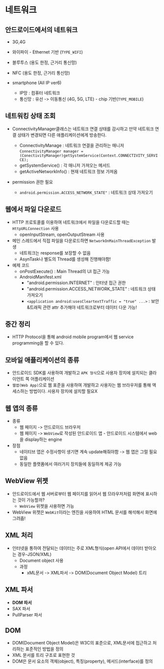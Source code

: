 #  네트워크

## 안드로이드에서의 네트워크
- 3G,4G
- 와이파이 - Ethernet 기반 (`TYPE_WIFI`)
- 블루투스 (용도 한정, 근거리 통신망)
- NFC (용도 한정, 근거리 통신망)

- smartphone (All IP ver6)
  - IP망 : 컴퓨터 네트워크
  - 통신망 : 유선 -> 이동통신 (4G, 5G, LTE) - chip 기반(`TYPE_MOBILE`)

## 네트워킹 상태 조회

- ConnectivityManager클래스는 네트워크 연결 상태를 감시하고 만약 네트워크 연결 상태가 변경되면 다른 애플리케이션에게 방송한다.
  - ConnectivityManage : 네트워크 연결을 관리하는 매니저  
  `ConnectivityManager manager = (ConectivityManager)getSystemService(Context.CONNECTIVITY_SERVICE);`
  - getSystemService() : 각 매니저 가져오는 메서드
  - getActiveNetworkInfo() : 현재 네트워크 정보 가져옴

- permission 권한 필요
  - `android.permission.ACCESS_NETWORK_STATE"` : 네트워크 상태 가져오기


## 웹에서 파일 다운로드

- HTTP 프로토콜를 이용하여 네트워크에서 파일을 다운로드할 때는 `HttpURLConnection` 사용
  - openInputStream, openOutputStream 사용
- 메인 스레드에서 직접 파일을 다운로드하면 `NetworkOnMainThreadException` 발생
  - 네트워크는 response를 보장할 수 없음
  - AsynTask나 별도의 Thread를 생성해 진행해야함!
- 예제 코드
  - onPostExecute() : Main Thread의 UI 접근 가능
  - AndroidManifest.xml
    - "android.permission.INTERNET" : 인터넷 접근 권한
    - "android.permission.ACCESS_NETWORK_STATE" : 네트워크 상태 가져오기
    - `<application android:usesCleartextTraffic = "true" ...>` : 보안&트래픽 관련 attr 추가해야 네트워크로부터 데이터 다운 가능! 


## 중간 정리

- HTTP Protocol을 통해 android mobile program에서 웹 service programming을 할 수 있다.

## 모바일 애플리케이션의 종류

- 안드로이드 SDK를 사용하여 개발하고 `APK 형식`으로 사용자 장치에 설치되는 클라이언트 쪽 어플리케이션
- `웹앱(Web App)`으로 웹 표준을 사용하여 개발하고 사용자는 웹 브라우저를 통해 액세스하는 방법이다. 사용자 장치에 설치할 필요X

## 웹 앱의 종류

- 종류
  - 웹 페이지 -> 안드로이드 브라우저
  - 웹 페이지 -> `WebView`로 작성된 안드로이드 앱 - 안드로이드 시스템에서 web을 display하는 engine
- 장점
  - 네이티브 앱은 수정사항이 생기면 계속 update해줘야함 -> 웹 앱은 그럴 필요 없음
  - 동일한 플랫폼에서 여러가지 장치들에 동일하게 제공 가능

## WebView 위젯

- 안드로이드에서 웹 서버로부터 웹 페이지를 읽어서 웹 므라우저처럼 화면에 표시하는 것이 가능할까?
  - `WebView` 위젯을 사용하면 가능
- WebView 위젯은 `WebKit`이라는 엔진을 사용하여 HTML 문서를 해석해서 화면에 그려줌!

## XML 처리

- 인터넷을 통하여 전달되는 데이터는 주로 XML형식(open API에서 데이터 받아오는 경우-JSON/XML)
  - Document object 사용
  - 과정
    - xML문서 -> XML파서 -> DOM(Document Object Model) 트리

## XML 파서
- **DOM 파서**
- SAX 파서
- PullParser 파서

## DOM
- DOM(Document Object Model)은 W3C의 표준으로, XML문서에 접근하고 처리하는 표준적인 방법을 정의
- XML 문서를 트리 구조로 표현한 것
- DOM은 문서 요소의 객체(object), 특징(property), 메서드(interface)를 정의